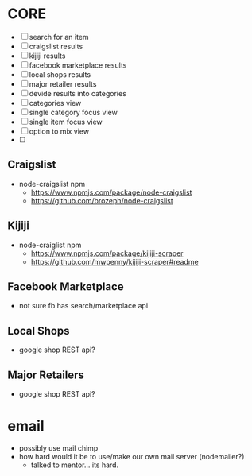 # CORE 
   - [ ] search for an item
   - [ ] craigslist results
   - [ ] kijiji results
   - [ ] facebook marketplace results
   - [ ] local shops results
   - [ ] major retailer results
   - [ ] devide results into categories
   - [ ] categories view
   - [ ] single category focus view
   - [ ] single item focus view
   - [ ] option to mix view
   - [ ] 

## Craigslist
 - node-craigslist npm
   - https://www.npmjs.com/package/node-craigslist
   - https://github.com/brozeph/node-craigslist

## Kijiji
 - node-craiglist npm
   - https://www.npmjs.com/package/kijiji-scraper
   - https://github.com/mwpenny/kijiji-scraper#readme

## Facebook Marketplace
   - not sure fb has search/marketplace api

## Local Shops
   - google shop REST api?

## Major Retailers
 - google shop REST api? 

# email
 - possibly use mail chimp
 - how hard would it be to use/make our own mail server (nodemailer?)
   - talked to mentor... its hard.